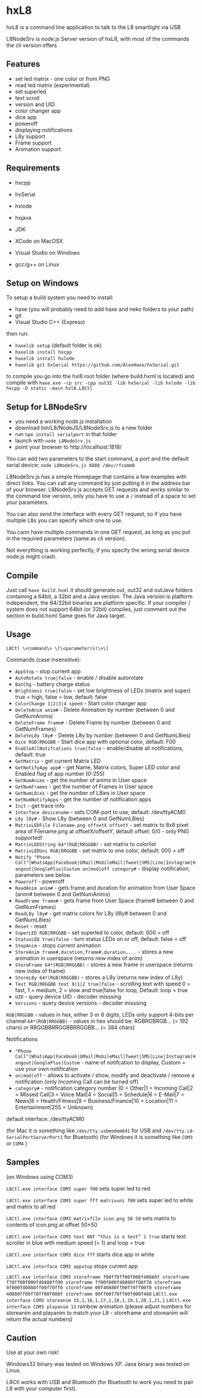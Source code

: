 # hxL8

hxL8 is a command line application to talk to the L8 smartlight via USB

L8NodeSrv is node.js Server version of hxL8, with most of the commands the cli version offers

Features
--------
* set led matrix - one color or from PNG
* read led matrix (experimental)
* set superled
* text scroll
* version and UID
* color changer app
* dice app
* poweroff
* displaying notifications
* L8y support
* Frame support
* Animation support

Requirements
------------
* hxcpp
* hxSerial
* hxlode

* hxjava
* JDK 

* XCode on MacOSX
* Visual Studio on Windows
* gcc/g++ on Linux

Setup on Windows
----------------
To setup a build system you need to install:
- haxe (you will probably need to add haxe and neko folders to your path)
- git
- Visual Studio C++ (Express)

then run:
- `haxelib setup` (default folder is ok)
- `haxelib install hxcpp`
- `haxelib install hxlode`
- `haxelib git hxSerial https://github.com/AlexHaxe/hxSerial.git`

to compile you go into the hxl8 root folder (where build.hxml is located) and compile with
`haxe.exe -cp src -cpp out32 -lib hxSerial -lib hxlode -lib hxcpp -D static -main hxl8.L8Ctl`


Setup for L8NodeSrv
-------------------
- you need a working node.js installation
- download bin/L8/NodeJS/L8NodeSrv.js to a new folder
- run `npm install serialport` in that folder
- launch with `node L8NodeSrv.js`
- point your browser to http://localhost:1818/

You can add two parameters to the start command, a port and the default serial device:
`node L8NodeSrv.js 8888 /dev/rfcomm0`

L8NodeSrv.js has a simple Homepage that contains a few examples with direct links. You can call any command by just putting it in the address bar of your browser.
L8NodeSrv.js accepts GET requests and works similar to the command line version, only you have to use a `/` instead of a space to set your parameters.

You can also send the interface with every GET request, so if you have multiple L8s you can specify which one to use.

You cann have multiple commands in one GET request, as long as you put in the required parameters (same as cli version).

Not everything is working perfectly, if you specify the wrong serial device node.js might crash.

Compile
-------
Just call `haxe build.hxml`
it should generate out, out32 and outJava folders containing a 64bit, a 32bit and a Java version.
The Java version is platform independent, the 64/32bit binaries are platform specific. 
If your compiler / system does not support 64bit (or 32bit) compiles, just comment out the section in build.hxml
Same goes for Java target.


Usage
-----
`L8Ctl \<command\> \[\<parameter(s)\>\]`

Commands (case insensitive):
* `AppStop` - stop current app
* `AutoRotate true|false` - enable / disable autorotate
* `BatChg` - battery charge status
* `Brightness true|false` - set low brightness of LEDs (matrix and super) true = high, false = low, default: false
* `ColorChange 1|2|3|4 speed` - Start color changer app
* `DeleteAnim anim#` - Delete Animation by number (between 0 and GetNumAnims)
* `DeleteFrame frame#` - Delete Frame by number (between 0 and GetNumFrames)
* `DeleteL8y l8y#` - Delete L8y by number (between 0 and GetNumL8ies)
* `Dice RGB|RRGGBB` - Start dice app with optional color, default: F00
* `EnableAllNotifcations true|false` - enable/disable all notifications, default: true
* `GetMatrix` - get current Matrix LED
* `GetNotifyApp app#` - get Name, Matrix colors, Super LED color and Enabled flag of app number (0-255)
* `GetNumAnims` - get the number of anims in User space
* `GetNumFrames` - get the number of Frames in User space
* `GetNumL8ies` - get the number of L8ies in User space
* `GetNumNotifyApps` - get the number of notification apps
* `Init` - get trace info
* `Interface devicename` - sets COM-port to use, default: /dev/ttyACM0
* `L8y l8y#` - Show L8y (between 0 and GetNumL8ies)
* `MatrixLEDFile Filename.png offsetX offsetY` - set matrix to 8x8 pixel area of Filename.png at offsetX/offsetY, default offset: 0/0 - only PNG supported!
* `MatrixLEDString 64*(RGB|RRGGBB)` - set matrix to colorlist
* `MatrixLEDUni RGB|RRGGBB` - set matrix to one color, default: 000 = off
* `Notify "Phone Call"|WhatsApp|Facebook|GMail|MobileMail|Tweet|SMS|Line|Instagram|Hangout|GooglePlus|Custom on|mod|off category#` - display notification, parameters see below
* `Poweroff` - poweroff
* `ReadAnim anim#` - gets frame and duration for animation from User Space (anim# between 0 and GetNumAnims)
* `ReadFrame frame#` - gets frame from User Space (frame# between 0 and GetNumFrames)
* `ReadL8y l8y#` - get matrix colors for L8y (l8y# between 0 and GetNumL8ies)
* `Reset` - reset
* `SuperLED RGB|RRGGBB` - set superled to color, default: 000 = off
* `StatusLED true|false` - turn status LEDs on or off, default: false = off
* `StopAnim` - stops current animation
* `StoreAnim frame#,duration,frame#,duration,...` - stores a new animation in userspace (returns new index of anim)
* `StoreFrame 64*(RGB|RRGGBB)` - stores a new frame in userspace (returns new index of frame)
* `StoreL8y 64*(RGB|RRGGBB)` - stores a L8y (returns new index of L8y)
* `Text RGB|RRGGBB text 0|1|2 true|false` - scrolling text with speed 0 = fast, 1 = medium, 2 = slow and true|false for loop, Default: loop = true
* `UID` - query device UID - decoder misssing
* `Versions` - query device versions - decoder misssing

`RGB|RRGGBB` - values in hex, either 3 or 6 digits, LEDs only support 4-bits per channel
`64*(RGB|RRGGBB)` - values in hex should be: RGBRGBRGB... (= 192 chars) or RRGGBBRRGGBBRRGGBB... (= 384 chars)

Notifications
* `"Phone Call"|WhatsApp|Facebook|GMail|MobileMail|Tweet|SMS|Line|Instagram|Hangout|GooglePlus|Custom` - name of notifcation to display, Custom =  use your own notification
* `on|mod|off` - allows to activate / show, modify and deactivate / remove a notification (only Incoming Call can be turned off)
* `category#` - notification category number (0 = Other|1 = Incoming Call|2 = MIssed Call|3 = Voice Mail|4 = Social|5 = Schedule|6 = E-Mail|7 = News|8 = Health/Fitness|9 = Business/Finance|10 = Location|11 = Entertainment|255 = Unknown)


default interface: /dev/ttyACM0

(for Mac it is something like `/dev/tty.usbmodem641` for USB and `/dev/tty.L8-SerialPortServerPort1` for Bluetooth)
(for Windows it is something like `COM3` or `COM4` )

Samples
-------
(on Windows using COM3)

`L8Ctl.exe interface COM3 super f00`
sets super led to red

`L8Ctl.exe interface COM3 super fff matrixuni f00`
sets super led to white and matrix to all red

`L8Ctl.exe interface COM3 matrixfile icon.png 50 50`
sets matrix to contents of icon.png at offset 50×50

`L8Ctl.exe interface COM3 text 00f “this is a test” 1 true`
starts text scroller in blue with medium speed (= 1) and loop = true 

`L8Ctl.exe interface COM3 dice fff`
starts dice app in white

`L8Ctl.exe interface COM3 appstop`
stops current app


`L8Ctl.exe interface COM3 storeframe f00f70ff00f000f40880f storeframe f70ff00f000f40880ff00 storeframe ff00f000f40880ff00f70 storeframe 0f000f40880ff00f70ff0 storeframe 00f40880ff00f70ff00f0 storeframe 40880ff00f70ff00f000f storeframe 80ff00f70ff00f000f408`
`L8Ctl.exe interface COM3 storeanim 15,1,16,1,17,1,18,1,19,1,20,1,21,1`
`L8Ctl.exe interface COM3 playanim 11`
rainbow animation (please adjust numbers for storeanim and playanim to match your L8 - storeframe and storeanim will return the actual numbers)


Caution
-------
Use at your own risk!

Windows32 binary was tested on Windows XP.
Java binary was tested on Linux.

L8Ctl works with USB and Bluetooth (for Bluetooth to work you need to pair L8 with your computer first).

